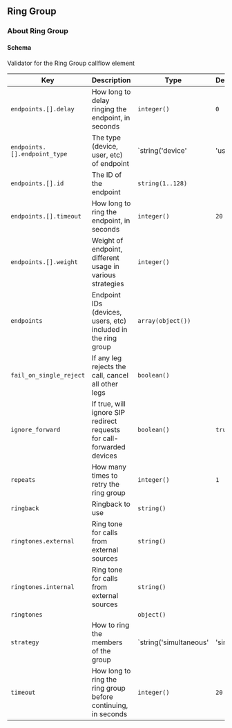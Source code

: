 ## Ring Group

### About Ring Group

#### Schema

Validator for the Ring Group callflow element



Key | Description | Type | Default | Required
--- | ----------- | ---- | ------- | --------
`endpoints.[].delay` | How long to delay ringing the endpoint, in seconds | `integer()` | `0` | `false`
`endpoints.[].endpoint_type` | The type (device, user, etc) of endpoint | `string('device' | 'user' | 'group')` |   | `true`
`endpoints.[].id` | The ID of the endpoint | `string(1..128)` |   | `true`
`endpoints.[].timeout` | How long to ring the endpoint, in seconds | `integer()` | `20` | `false`
`endpoints.[].weight` | Weight of endpoint, different usage in various strategies | `integer()` |   | `false`
`endpoints` | Endpoint IDs (devices, users, etc) included in the ring group | `array(object())` |   | `true`
`fail_on_single_reject` | If any leg rejects the call, cancel all other legs | `boolean()` |   | `false`
`ignore_forward` | If true, will ignore SIP redirect requests for call-forwarded devices | `boolean()` | `true` | `false`
`repeats` | How many times to retry the ring group | `integer()` | `1` | `false`
`ringback` | Ringback to use | `string()` |   | `false`
`ringtones.external` | Ring tone for calls from external sources | `string()` |   | `false`
`ringtones.internal` | Ring tone for calls from external sources | `string()` |   | `false`
`ringtones` |   | `object()` |   | `false`
`strategy` | How to ring the members of the group | `string('simultaneous' | 'single' | 'weighted_random')` | `simultaneous` | `false`
`timeout` | How long to ring the ring group before continuing, in seconds | `integer()` | `20` | `false`



